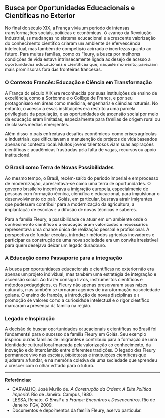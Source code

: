 ## Busca por Oportunidades Educacionais e Científicas no Exterior

No final do século XIX, a França vivia um período de intensas transformações sociais, políticas e econômicas. O avanço da Revolução Industrial, as mudanças no sistema educacional e a crescente valorização do conhecimento científico criaram um ambiente de efervescência intelectual, mas também de competição acirrada e incertezas quanto ao futuro. Para muitas famílias, como os Fleury, a busca por melhores condições de vida estava intrinsecamente ligada ao desejo de acesso a oportunidades educacionais e científicas que, naquele momento, pareciam mais promissoras fora das fronteiras francesas.

### O Contexto Francês: Educação e Ciência em Transformação

A França do século XIX era reconhecida por suas instituições de ensino de excelência, como a Sorbonne e o Collège de France, e por seu protagonismo em áreas como medicina, engenharia e ciências naturais. No entanto, o acesso a essas instituições era restrito a uma parcela privilegiada da população, e as oportunidades de ascensão social por meio da educação eram limitadas, especialmente para famílias de origem rural ou de classes médias emergentes.

Além disso, o país enfrentava desafios econômicos, como crises agrícolas e industriais, que dificultavam a manutenção de projetos de vida baseados apenas no contexto local. Muitos jovens talentosos viam suas aspirações científicas e acadêmicas frustradas pela falta de vagas, recursos ou apoio institucional.

### O Brasil como Terra de Novas Possibilidades

Ao mesmo tempo, o Brasil, recém-saído do período imperial e em processo de modernização, apresentava-se como uma terra de oportunidades. O governo brasileiro incentivava a imigração europeia, especialmente de pessoas com formação técnica, científica e educacional, para impulsionar o desenvolvimento do país. Goiás, em particular, buscava atrair imigrantes que pudessem contribuir para a modernização da agricultura, a implantação de escolas e a difusão de novas técnicas e saberes.

Para a família Fleury, a possibilidade de atuar em um ambiente onde o conhecimento científico e a educação eram valorizados e necessários representava uma chance única de realização pessoal e profissional. A perspectiva de fundar escolas, introduzir métodos agrícolas inovadores e participar da construção de uma nova sociedade era um convite irresistível para quem desejava deixar um legado duradouro.

### A Educação como Passaporte para a Integração

A busca por oportunidades educacionais e científicas no exterior não era apenas um projeto individual, mas também uma estratégia de integração e ascensão social. Ao trazer consigo livros, instrumentos científicos e métodos pedagógicos, os Fleury não apenas preservaram suas raízes culturais, mas também se tornaram agentes de transformação na sociedade goiana. O ensino do francês, a introdução de novas disciplinas e a promoção de valores como a curiosidade intelectual e o rigor científico marcaram a presença da família na região.

### Legado e Inspiração

A decisão de buscar oportunidades educacionais e científicas no Brasil foi fundamental para o sucesso da família Fleury em Goiás. Seu exemplo inspirou outras famílias de imigrantes e contribuiu para a formação de uma identidade cultural local marcada pela valorização do conhecimento, da inovação e do intercâmbio entre diferentes tradições. O legado dos Fleury permanece vivo nas escolas, bibliotecas e instituições científicas que ajudaram a fundar, e na memória coletiva de uma sociedade que aprendeu a crescer com o olhar voltado para o futuro.

---

**Referências:**
- CARVALHO, José Murilo de. *A Construção da Ordem: A Elite Política Imperial*. Rio de Janeiro: Campus, 1980.
- LESSA, Renato. *O Brasil e a França: Encontros e Desencontros*. Rio de Janeiro: FGV, 2009.
- Documentos e depoimentos da família Fleury, acervo particular.